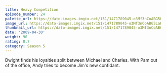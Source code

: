 ```yaml
---
title: Heavy Competition
episode_number: 24
palette_url: https://dato-images.imgix.net/151/1471789045-o3Mf3nCoABG5LaPshnBL88mMBEz.jpg?ixlib=rb-1.1.0&ch=DPR%2CWidth&auto=enhance&palette=json
image_url: https://dato-images.imgix.net/151/1471789045-o3Mf3nCoABG5LaPshnBL88mMBEz.jpg?ixlib=rb-1.1.0&ch=DPR%2CWidth&auto=compress%2Cformat&w=500
thumbnail_url: https://dato-images.imgix.net/151/1471789045-o3Mf3nCoABG5LaPshnBL88mMBEz.jpg?ixlib=rb-1.1.0&ch=DPR%2CWidth&auto=enhance&w=500&h=280&fit=crop&fm=jpg
date: '2009-04-30'
weight: 90
rating: 8.7
category: Season 5
---
```


Dwight finds his loyalties split between Michael and Charles. With Pam out of the office, Andy tries to become Jim's new confidant.